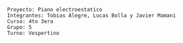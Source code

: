       Proyecto: Piano electroestatico
      Integrantes: Tobias Alegre, Lucas Bolla y Javier Mamani
      Curso: 4to 3era
      Grupo: 5 
      Turno: Vespertino
    
